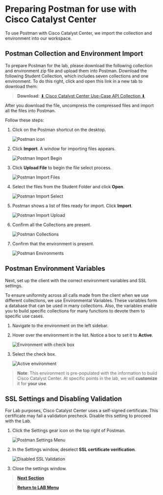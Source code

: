 # Preparing Postman for use with Cisco Catalyst Center

To use Postman with Cisco Catalyst Center, we import the collection and environment into our workspace.

## Postman Collection and Environment Import

To prepare Postman for the lab, please download the following collection and environment zip file and upload them into Postman. Download the following Student Collection, which includes seven collections and one environment. To do this right, click and open this link in a new tab to download them:

> **Download**: <a href="https://minhaskamal.github.io/DownGit/#/home?url=https://github.com/kebaldwi/DNAC-TEMPLATES/blob/master/LABS/LAB-I-Rest-API-Orchestration/postman/devnettestdrive/CatalystCenter-UseCase-API-Collection.zip" target="_blank">⬇︎ Cisco Catalyst Center Use-Case API Collection ⬇︎</a>

After you download the file, uncompress the compressed files and import all the files into Postman.

Follow these steps:

1. Click on the Postman shortcut on the desktop.

   ![Postman icon](./assets/Postman.png)

2. Click **Import**. A window for importing files appears.

   ![Postman Import Begin](./assets/Postman-Import-Begin.png)

3. Click **Upload File** to begin the file select process.

   ![Postman Import Files](./assets/Postman-Import-File.png)

4. Select the files from the Student Folder and click **Open**.

   ![Postman Import Select](./assets/Postman-Import-Select-Open.png)

5. Postman shows a list of files ready for import. Click **Import**.

   ![Postman Import Upload](./assets/Postman-Import-Upload.png)

6. Confirm all the Collections are present.

   ![Postman Collections](./assets/Postman-Collection-Confirm.png)

7. Confirm that the environment is present.

   ![Postman Environments](./assets/Postman-Environment-Confirm.png)

## Postman Environment Variables

Next, set up the client with the correct environment variables and SSL settings.

To ensure uniformity across all calls made from the client when we use different collections, we use Environmental Variables. These variables form a database that can be used in many collections. Also, the variables enable you to build specific collections for many functions to devote them to specific use cases.

1. Navigate to the environment on the left sidebar.

2. Hover over the environment in the list. Notice a box to set it to **Active**.

   ![Environment with check box](./assets/Postman-Environment-Check.png)

3. Select the check box.

   ![Active environment](./assets/Postman-Environment-Active.png)

> **Note**: This environment is pre-populated with the information to build Cisco Catalyst Center. At specific points in the lab, we will **customize** it for **your use**.

## SSL Settings and Disabling Validation

For Lab purposes, Cisco Catalyst Center uses a self-signed certificate. This certificate may fail a validation precheck. Disable this setting to proceed with the Lab.

1. Click the Settings gear icon on the top right of Postman.

   ![Postman Settings Menu](./assets/Postman-Settings-Menu.png)

2. In the Settings window, deselect **SSL certificate verification**.

    ![Disabled SSL Validation](./assets/Postman-Settings-SSL-Validation-Off.png)

3. Close the settings window.

> [**Next Section**](./04-externaldata.md)

> [**Return to LAB Menu**](../README.md)